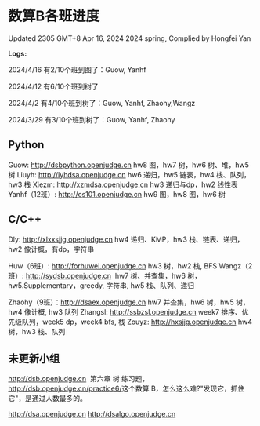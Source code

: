 # 数算B各班进度

Updated 2305 GMT+8 Apr 16, 2024
2024 spring, Complied by Hongfei Yan



**Logs:**

2024/4/16 有2/10个班到图了：Guow, Yanhf

2024/4/12  有6/10个班到树了

2024/4/2  有4/10个班到树了：Guow, Yanhf, Zhaohy,Wangz

2024/3/29 有3/10个班到树了：Guow, Yanhf, Zhaohy



## Python
Guow: http://dsbpython.openjudge.cn hw8 图，hw7 树，hw6 树、堆，hw5 树
Liuyh: http://lyhdsa.openjudge.cn hw6 递归，hw5 链表，hw4 栈、队列，hw3 栈
Xiezm: http://xzmdsa.openjudge.cn hw3 递归与dp，hw2 线性表
Yanhf（12班）: http://cs101.openjudge.cn hw9 图，hw8 图，hw6 树

## C/C++
Dly: http://xlxxsjjg.openjudge.cn 
​	hw4 递归、KMP，hw3 栈、链表、递归，hw2 像计概，有dp，字符串

Huw（6班）: http://forhuwei.openjudge.cn hw3 树，hw2 栈, BFS
Wangz（2班）: http://sydsb.openjudge.cn 
​	hw7 树、并查集，hw6 树， hw5.Supplementary，greedy, 字符串, hw5 栈、队列、递归

Zhaohy（9班）：http://dsaex.openjudge.cn hw7 并查集，hw6 树，hw5 树，hw4 像计概, hw3 队列
Zhangsl: http://ssbzsl.openjudge.cn week7 排序、优先级队列，week5 dp，week4 bfs, 栈
Zouyz: http://hxsjjg.openjudge.cn hw4 树，hw3 栈、队列




## 未更新小组
http://dsb.openjudge.cn
​	第六章 树 练习题，http://dsb.openjudge.cn/practice6/
​	这个数算 B，怎么这么难?"发现它，抓住它"，是通过人数最多的。

http://dsa.openjudge.cn
http://dsalgo.openjudge.cn
